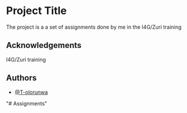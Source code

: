 
# Project Title

The project is a a set of assignments done by me in the I4G/Zuri training
## Acknowledgements

I4G/Zuri training


## Authors

- [@T-olorunwa](https://www.github.com/T-olorunwa)

"# Assignments" 
